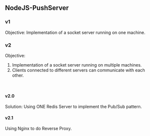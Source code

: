 ## NodeJS-PushServer

### v1

Objective: Implementation of a socket server running on one machine.

### v2
Objective: <br>
1. Implementation of a socket server running on multiple machines. <br>
2. Clients connected to different servers can communicate with each other. <br>

<br>

#### v2.0
Solution: Using ONE Redis Server to implement the Pub/Sub pattern.

#### v2.1 

Using Nginx to do Reverse Proxy.
